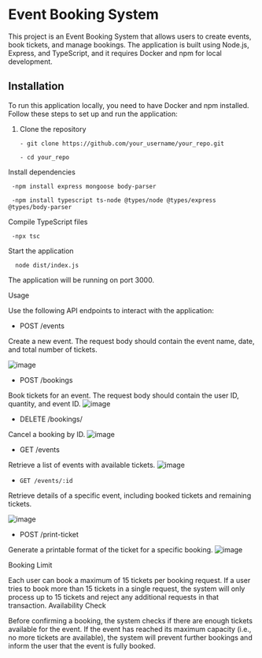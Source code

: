 # Event Booking System

This project is an Event Booking System that allows users to create events, book tickets, and manage bookings. The application is built using Node.js, Express, and TypeScript, and it requires Docker and npm for local development.

## Installation

To run this application locally, you need to have Docker and npm installed. Follow these steps to set up and run the application:

1. Clone the repository
 
       - git clone https://github.com/your_username/your_repo.git

       - cd your_repo

Install dependencies

     -npm install express mongoose body-parser

     -npm install typescript ts-node @types/node @types/express @types/body-parser

Compile TypeScript files

     -npx tsc

Start the application

      node dist/index.js

The application will be running on port 3000.

Usage

Use the following API endpoints to interact with the application:

-   POST /events

Create a new event. The request body should contain the event name, date, and total number of tickets.

![image](https://github.com/user-attachments/assets/9c3ffb7a-9e77-48b0-8b75-c1d4dc2b5a34)


-    POST /bookings

Book tickets for an event. The request body should contain the user ID, quantity, and event ID.
![image](https://github.com/user-attachments/assets/214c5da5-e31d-4b6f-b469-a3f55d98c11a)

-    DELETE /bookings/

Cancel a booking by ID.
![image](https://github.com/user-attachments/assets/801f53ba-cf2f-4384-a55b-52e0d8fb00d9)

-    GET /events

Retrieve a list of events with available tickets.
![image](https://github.com/user-attachments/assets/b3918dd8-6e0a-4912-89b2-5f3231694d52)

-     GET /events/:id

Retrieve details of a specific event, including booked tickets and remaining tickets.

![image](https://github.com/user-attachments/assets/bcd87f03-235f-4210-a3b9-c848f683def5)

-    POST /print-ticket

Generate a printable format of the ticket for a specific booking.
![image](https://github.com/user-attachments/assets/36516c8f-1e61-4a1b-a225-841a23f3826f)

Booking Limit

Each user can book a maximum of 15 tickets per booking request. If a user tries to book more than 15 tickets in a single request, the system will only process up to 15 tickets and reject any additional requests in that transaction.
Availability Check

Before confirming a booking, the system checks if there are enough tickets available for the event. If the event has reached its maximum capacity (i.e., no more tickets are available), the system will prevent further bookings and inform the user that the event is fully booked.
